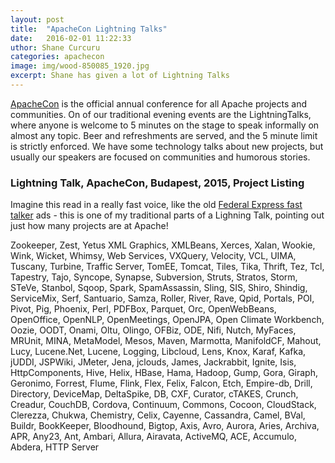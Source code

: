 ```yaml
---
layout: post
title:  "ApacheCon Lightning Talks"
date:   2016-02-01 11:22:33
uthor: Shane Curcuru
categories: apachecon
image: img/wood-850085_1920.jpg
excerpt: Shane has given a lot of Lightning Talks
---
```


[ApacheCon](http://apachecon.com/) is the official annual conference for all Apache projects and communities.
On of our traditional evening events are the LightningTalks, where
anyone is welcome to 5 minutes on the stage to speak informally on almost any topic.
Beer and refreshments are served, and the 5 minute limit is strictly enforced.
We have some technology talks about new projects, but usually our speakers
are focused on communities and humorous stories.


### Lightning Talk, ApacheCon, Budapest, 2015, Project Listing

Imagine this read in a really fast voice, like the old [Federal Express fast talker](https://youtu.be/NeK5ZjtpO-M?t=20) ads - this is one of my
traditional parts of a Lighning Talk, pointing out just
how many projects are at Apache!

Zookeeper,  Zest,         Yetus
XML Graphics,  XMLBeans,  Xerces,  Xalan,
Wookie,  Wink,  Wicket,  Whimsy,  Web Services,
VXQuery,  Velocity,  VCL,  UIMA,
Tuscany,  Turbine,  Traffic Server,  TomEE,  Tomcat,  Tiles,  Tika,  Thrift,  Tez,  Tcl,  Tapestry,  Tajo,
Syncope,  Synapse,  Subversion,  Struts,  Stratos,  Storm,  STeVe,  Stanbol,  Sqoop,  Spark,  SpamAssassin,  Sling,  SIS,  Shiro,  Shindig,  ServiceMix,  Serf,  Santuario,  Samza,
Roller,  River,  Rave,  Qpid,
Portals,  POI,  Pivot,  Pig,  Phoenix,  Perl,  PDFBox,  Parquet,
Orc,  OpenWebBeans,  OpenOffice,  OpenNLP,  OpenMeetings,  OpenJPA,  Open Climate Workbench,  Oozie,  OODT,  Onami,  Oltu,  Olingo,  OFBiz,  ODE,
Nifi,  Nutch,  MyFaces,  MRUnit,  MINA,  MetaModel,  Mesos,  Maven,  Marmotta,  ManifoldCF,  Mahout,
Lucy,  Lucene.Net,  Lucene,  Logging,  Libcloud,  Lens,
Knox,  Karaf,  Kafka,
jUDDI,  JSPWiki,  JMeter,  Jena,  jclouds,  James,  Jackrabbit,
Ignite,  Isis,  HttpComponents,  Hive,  Helix,  HBase,  Hama,  Hadoop,
Gump,  Gora,  Giraph,  Geronimo,
Forrest,  Flume,  Flink,  Flex,  Felix,  Falcon,
Etch,  Empire-db,
Drill,  Directory,  DeviceMap,  DeltaSpike,  DB,
CXF,  Curator,  cTAKES,  Crunch,  Creadur,  CouchDB,  Cordova,  Continuum,  Commons,  Cocoon,  CloudStack,  Clerezza,  Chukwa,  Chemistry,  Celix,  Cayenne,  Cassandra,  Camel,
BVal,  Buildr,  BookKeeper,  Bloodhound,  Bigtop,
Axis,  Avro,  Aurora,  Aries,  Archiva,  APR,  Any23,  Ant,  Ambari,  Allura,  Airavata,  ActiveMQ,  ACE,  Accumulo,  Abdera,
HTTP Server
